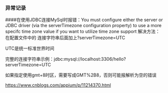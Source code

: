 ###


### 异常记录
####在使用JDBC连接MySql时报错：You must configure either the server or JDBC driver (via the serverTimezone configuration property) to use a more specifc time zone value if you want to utilize time zone support
解决方法：
在配置文件中的 连接字符串后面加上?serverTimezone=UTC

UTC是统一标准世界时间

 完整的连接字符串示例：jdbc:mysql://localhost:3306/hello?serverTimezone=UTC

如果指定使用gmt+8时区，需要写成GMT%2B8，否则可能报解析为空的错误

https://www.cnblogs.com/appium/p/11214370.html